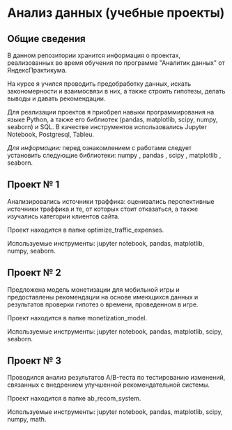 # Анализ данных (учебные проекты)  

## Общие сведения
В данном репозитории хранится информация о проектах, реализованных во время обучения по программе "Аналитик данных" от ЯндексПрактикума.

На курсе я учился проводить предобработку данных, искать закономерности и взаимосвязи в них, а также строить гипотезы, делать выводы и давать рекомендации.  

Для реализации проектов я приобрел навыки программирования на языке Python, а также его библиотек (pandas, matplotlib, scipy, numpy, seaborn) и SQL. В качестве инструментов использовались Jupyter Notebook, Postgresql, Tableu.

*Для информации:* перед ознакомлением с работами следует установить следующие библиотеки: numpy , pandas , scipy , matplotlib , seaborn.  

## Проект № 1
Анализировались источники траффика: оценивались перспективные источники траффика и те, от которых стоит отказаться, а также изучались категории клиентов сайта.  

Проект находится в папке optimize_traffic_expenses.  

Используемые инструменты: jupyter notebook, pandas, matplotlib, numpy, seaborn.  

## Проект № 2  
Предложена модель монетизации для мобильной игры и предоставлены рекомендации на основе имеющихся данных и результатов проверки гипотез о времени, проведенном в игре.  

Проект находится в папке monetization_model.  

Используемые инструменты: jupyter notebook, pandas, matplotlib, scipy, seaborn.  

## Проект № 3  
Проводился анализ результатов A/B-теста по тестированию изменений, связанных с внедрением улучшенной рекомендательной системы.  

Проект находится в папке ab_recom_system.  

Используемые инструменты: jupyter notebook, pandas, matplotlib, scipy, numpy, math. 

